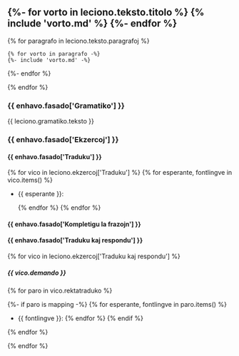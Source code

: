## {%- for vorto in leciono.teksto.titolo %} {% include 'vorto.md' %} {%- endfor %}

{% for paragrafo in leciono.teksto.paragrafoj %}

	{% for vorto in paragrafo -%}
    {%- include 'vorto.md' -%}
  {%- endfor %}

{% endfor %}

### {{ enhavo.fasado['Gramatiko'] }}

{{ leciono.gramatiko.teksto }}


### {{ enhavo.fasado['Ekzercoj'] }}


#### {{ enhavo.fasado['Traduku'] }}

{% for vico in leciono.ekzercoj['Traduku'] %}
  {% for esperante, fontlingve in vico.items() %}
- {{ esperante }}:

  {% endfor %}
{% endfor %}

#### {{ enhavo.fasado['Kompletigu la frazojn'] }}

#### {{ enhavo.fasado['Traduku kaj respondu'] }}

{% for vico in leciono.ekzercoj['Traduku kaj respondu'] %}

##### {{ vico.demando }}

{% for paro in vico.rektatraduko  %}

  {%- if paro is mapping -%}
    {% for esperante, fontlingve in paro.items() %}
- {{ fontlingve }}:
    {% endfor %}
  {% endif %}

{% endfor %}

{% endfor %}

